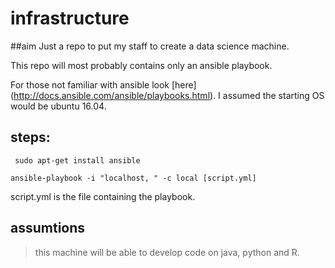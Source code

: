 # infrastructure
##aim
Just a repo to put my staff to create a data science machine.

This repo will most probably contains only an ansible playbook.

For those not familiar with ansible look [here] (http://docs.ansible.com/ansible/playbooks.html).
I assumed the starting OS would be ubuntu 16.04.

## steps:
` sudo apt-get install ansible`

`ansible-playbook -i "localhost, " -c local [script.yml]`

script.yml is the file containing the playbook.

## assumtions
> this machine will be able to develop code on java, python and R.





